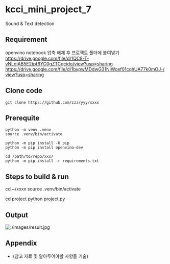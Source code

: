 # kcci_mini_project_7
Sound & Text detection

## Requirement
openvino notebook
압축 해제 후 프로젝트 폴더에 붙여넣기
https://drive.google.com/file/d/1QC8-T-yNLgiAB5E2tpf6YC0gZTCqcido/view?usp=sharing 
https://drive.google.com/file/d/1bypwMDdwG31NIWcef01cqhUA77k0mOJ-/view?usp=sharing
## Clone code

```shell
git clone https://github.com/zzz/yyy/xxxx
```

## Prerequite

```shell
python -m venv .venv
source .venv/bin/activate

python -m pip install -U pip
python -m pip install openvino-dev

cd /path/to/repo/xxx/
python -m pip install -r requirements.txt
```

## Steps to build & run

cd ~/xxxx
source .venv/bin/activate

cd project
python project.py

## Output

![./images/result.jpg](./images/result.jpg)

## Appendix

* (참고 자료 및 알아두어야할 사항들 기술)
